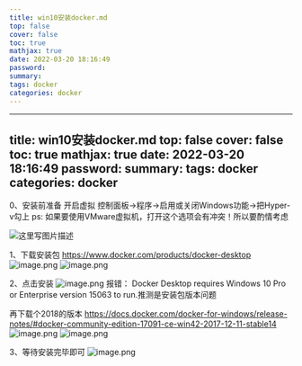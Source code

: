 ```yaml
---
title: win10安装docker.md
top: false
cover: false
toc: true
mathjax: true
date: 2022-03-20 18:16:49
password:
summary:
tags: docker
categories: docker
---
```

---
title: win10安装docker.md
top: false
cover: false
toc: true
mathjax: true
date: 2022-03-20 18:16:49
password:
summary:
tags: docker
categories: docker
---
0、安装前准备
开启虚拟
控制面板->程序->启用或关闭Windows功能->把Hyper-v勾上
ps: 如果要使用VMware虚拟机，打开这个选项会有冲突！所以要酌情考虑

![这里写图片描述](https://upload-images.jianshu.io/upload_images/13965490-f8d07438cfca23a5?imageMogr2/auto-orient/strip%7CimageView2/2/w/1240)

1、下载安装包
https://www.docker.com/products/docker-desktop
![image.png](https://upload-images.jianshu.io/upload_images/13965490-f7510b1535e1b5f5.png?imageMogr2/auto-orient/strip%7CimageView2/2/w/1240)
![image.png](https://upload-images.jianshu.io/upload_images/13965490-80bd22fc85171e9e.png?imageMogr2/auto-orient/strip%7CimageView2/2/w/1240)

2、点击安装
![image.png](https://upload-images.jianshu.io/upload_images/13965490-3316ab741a3c1c2e.png?imageMogr2/auto-orient/strip%7CimageView2/2/w/1240)
报错： Docker Desktop requires Windows 10 Pro or Enterprise version 15063 to run.推测是安装包版本问题

再下载个2018的版本
https://docs.docker.com/docker-for-windows/release-notes/#docker-community-edition-17091-ce-win42-2017-12-11-stable14
![image.png](https://upload-images.jianshu.io/upload_images/13965490-4f2cf50bfc62d657.png?imageMogr2/auto-orient/strip%7CimageView2/2/w/1240)
![image.png](https://upload-images.jianshu.io/upload_images/13965490-ff61747ea9e2c2ad.png?imageMogr2/auto-orient/strip%7CimageView2/2/w/1240)

3、等待安装完毕即可
![image.png](https://upload-images.jianshu.io/upload_images/13965490-eb2d01e3df20f9c0.png?imageMogr2/auto-orient/strip%7CimageView2/2/w/1240)
